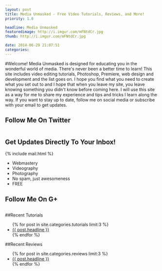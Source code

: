 ```yaml
---
layout: post
title: Media Unmasked - Free Video Tutorials, Reviews, and More!
priority: 1.0

headline: Media Unmasked
featuredimage: http://i.imgur.com/mFNtdCr.jpg
thumb: http://i.imgur.com/mFNtdCr.jpg

date: 2014-06-29 21:07:51
categories: 
---
```


#Welcome!
Media Unmasked is designed for educating you in the wonderful world of media. There's never been a better time to learn! This site includes video editing tutorials, Photoshop, Premiere, web design and development and the list goes on. I hope you find what you need to create what you set out to and I hope that when you leave my site, you leave knowing something you didn't know before coming here. I will use this site as a way for me to share my experience and tips and tricks I learn along the way. If you want to stay up to date, follow me on social media or subscribe with your email to get updates.

<div class="col-sm-12 col-md-4">
	<h2>Follow Me On Twitter</h2>
	<a href="http://twitter.com/mediaunmasked"><img src="http://i.imgur.com/eoT6wlQ.png" alt=""></a>
</div>

<div class="col-sm-12 col-md-4">
	<h2>Get Updates Directly To Your Inbox!</h2>
	{% include mail.html %}
	<ul>
		<li>Webmastery</li>
		<li>Videography</li>
		<li>Photography</li>
		<li>No spam, just awesomeness</li>
		<li>FREE</li>
	</ul>
</div>

<div class="col-sm-12 col-md-4">
	<h2>Follow Me On G+</h2>
	<a href="http://google.com/+mediaunmasked"><img src="http://i.imgur.com/cGwRE4z.png" alt=""></a>
</div>

<div class="clearfix"></div>

##Recent Tutorials
<ul class="postlist">
	{% for post in site.categories.tutorials limit:3 %}
		<li class="col-sm-4">
			<div class="pull-left overlayimg" style="background: url({{ post.thumb }}) center center; background-size: cover;">
				<div class="overlaycontainer"><span class="overlaytxt"><a href="{{ site.baseurl }}{{ post.url }}">{{ post.headline }}</a></span></div>
			</div>
		</li>
	{% endfor %}
</ul>
<div class="clearfix"></div>

##Recent Reviews
<ul class="postlist">
	{% for post in site.categories.reviews limit:3 %}
		<li class="col-sm-4">
			<div class="pull-left overlayimg" style="background: url({{ post.thumb }}) center center; background-size: cover;">
				<div class="overlaycontainer"><span class="overlaytxt"><a href="{{ site.baseurl }}{{ post.url }}">{{ post.headline }}</a></span></div>
			</div>
		</li>
	{% endfor %}
</ul>
<div class="clearfix"></div>